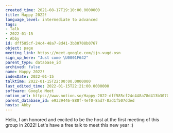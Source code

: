 ```yaml
---
created_time: 2021-08-17T19:10:00.0000000
title: Happy 2022!
language_level: intermediate to advanced
tags:
- Talk
- 2022-01-15
- Abby
id: dff585cf-24c4-48a7-8d41-3b30708b0767
object: page
meeting_link: https://meet.google.com/ijn-vugd-osn
sign_up_here: "Just come \U0001F642"
parent_type: database_id
archived: false
name: Happy 2022!
indexDate: 2022-01-15
talktime: 2022-01-15T22:00:00.0000000
last_edited_time: 2022-01-15T22:21:00.0000000
software: Google Meet
notion_url: https://www.notion.so/Happy-2022-dff585cf24c448a78d413b30708b0767
parent_database_id: e9339446-880f-4ef0-8ad7-8ad1f507dded
hosts: Abby
---
```


Hello, I am honored and excited to be the host at the first meeting of this group in 2022! Let's have a free talk to meet this new year :)





